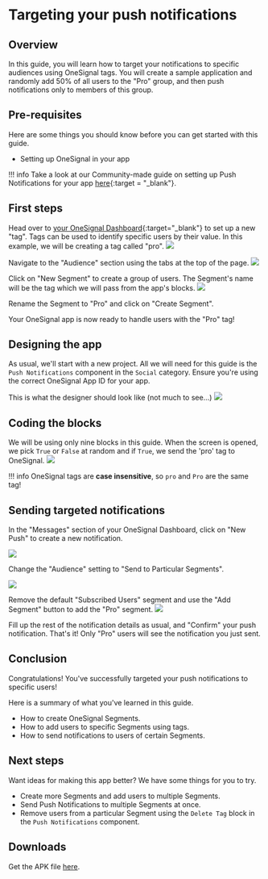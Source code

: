 # Targeting your push notifications

## Overview

In this guide, you will learn how to target your notifications to specific audiences using OneSignal tags. You will create a sample application and randomly add 50% of all users to the "Pro" group, and then push notifications only to members of this group.

## Pre-requisites
Here are some things you should know before you can get started with this guide.

 * Setting up OneSignal in your app

!!! info
		Take a look at our Community-made guide on setting up Push Notifications for your app [here](https://community.kodular.io/t/how-to-send-notifications-using-push-notification-component/180){:target = "_blank"}.

## First steps

Head over to [your OneSignal Dashboard](https://app.onesignal.com){:target="_blank"} to set up a new "tag". Tags can be used to identify specific users by their value. In this example, we will be creating a tag called "pro".
![](/assets/images/guides/targeted-notifications/ext_ons-home.png)

Navigate to the "Audience" section using the tabs at the top of the page.
![](/assets/images/guides/targeted-notifications/ext_ons-audience.png)

Click on "New Segment" to create a group of users. The Segment's name will be the tag which we will pass from the app's blocks.
![](/assets/images/guides/targeted-notifications/ext_ons-segment.png)

Rename the Segment to "Pro" and click on "Create Segment".

Your OneSignal app is now ready to handle users with the "Pro" tag!

## Designing the app

As usual, we'll start with a new project. All we will need for this guide is the `Push Notifications` component in the `Social` category. Ensure you're using the correct OneSignal App ID for your app.

This is what the designer should look like (not much to see...)
![](/assets/images/guides/targeted-notifications/d_preview.png)

## Coding the blocks

We will be using only nine blocks in this guide. When the screen is opened, we pick `True` or `False` at random and if `True`, we send the 'pro' tag to OneSignal.
![](/assets/images/guides/targeted-notifications/e_screen-initialize.png)

!!! info
    OneSignal tags are **case insensitive**, so `pro` and `Pro` are the same tag!


## Sending targeted notifications

In the "Messages" section of your OneSignal Dashboard, click on "New Push" to create a new notification.

![](/assets/images/guides/targeted-notifications/ext_ons-messages.png)

Change the "Audience" setting to "Send to Particular Segments".

![](/assets/images/guides/targeted-notifications/ext_ons-audience-selection.png)

Remove the default "Subscribed Users" segment and use the "Add Segment" button to add the "Pro" segment.
![](/assets/images/guides/targeted-notifications/ext_ons-pro.png)

Fill up the rest of the notification details as usual, and "Confirm" your push notification.
That's it! Only "Pro" users will see the notification you just sent.

## Conclusion

Congratulations! You've successfully targeted your push notifications to specific users!

Here is a summary of what you've learned in this guide.

 - How to create OneSignal Segments.
 - How to add users to specific Segments using tags.
 - How to send notifications to users of certain Segments.

## Next steps

Want ideas for making this app better? We have some things for you to try.

 - Create more Segments and add users to multiple Segments.
 - Send Push Notifications to multiple Segments at once.
 - Remove users from a particular Segment using the `Delete Tag` block in the `Push Notifications` component.

## Downloads

 Get the APK file <a href="/media/apk/targeted_notifications.apk">here</a>.
